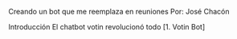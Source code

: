 Creando un bot que me reemplaza en reuniones
Por: José Chacón 

Introducción
El chatbot votin revolucionó todo [1. Votin Bot]